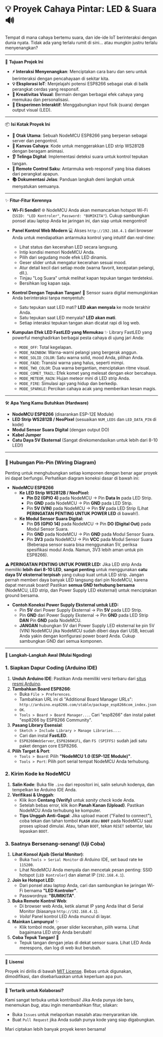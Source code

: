 # 💡 Proyek Cahaya Pintar: LED & Suara 🔊

Tempat di mana cahaya bertemu suara, dan ide-ide IoT berinteraksi dengan dunia nyata.
Tidak ada yang terlalu rumit di sini... atau mungkin justru terlalu menyenangkan?

---

🔗 **Tujuan Projek Ini**

* **⚡ Interaksi Menyenangkan**: Menciptakan cara baru dan seru untuk berinteraksi dengan pencahayaan di sekitar kita.
* **💡 Eksplorasi IoT**: Menjelajahi potensi ESP8266 sebagai otak di balik perangkat cerdas yang responsif.
* **🎨 Kreativitas Visual**: Bermain dengan berbagai efek cahaya yang memukau dan personalisasi.
* **🧪 Eksperimen Interaktif**: Menggabungkan input fisik (suara) dengan output visual (LED).

---

📦 **Isi Kotak Proyek Ini**

* **🧠 Otak Utama**: Sebuah NodeMCU ESP8266 yang berperan sebagai server dan pengontrol.
* **🌈 Kanvas Cahaya**: Kode untuk menggerakkan LED strip WS2812B dengan beragam animasi.
* **👂 Telinga Digital**: Implementasi deteksi suara untuk kontrol tepukan tangan.
* **📱 Remote Control Saku**: Antarmuka web responsif yang bisa diakses dari perangkat apapun.
* **📚 Dokumentasi Jelas**: Panduan langkah demi langkah untuk menyatukan semuanya.

---

✨ **Fitur-Fitur Kerennya**

* **Wi-Fi Sendiri!** 🌐
    NodeMCU Anda akan memancarkan hotspot Wi-Fi (`SSID: "LED Kontroler"`, `Password: "BUMIKITA"`). Cukup sambungkan ponsel atau laptop Anda ke jaringan ini, dan siap untuk mengontrol!

* **Panel Kontrol Web Modern** 💻
    Akses `http://192.168.4.1` dari browser Anda untuk mendapatkan antarmuka kontrol yang intuitif dan *real-time*:
    * Lihat status dan kecerahan LED secara langsung.
    * Intip kondisi memori NodeMCU Anda.
    * Pilih dari segudang mode efek LED dinamis.
    * Geser slider untuk mengatur kecerahan sesuai mood.
    * Atur detail kecil dari setiap mode (warna favorit, kecepatan pelangi, dll.).
    * Tinjau "Log Suara" untuk melihat kapan tepukan tangan terdeteksi.
    * Bersihkan log kapan saja.

* **Kontrol Dengan Tepukan Tangan!** 👏
    Sensor suara digital memungkinkan Anda berinteraksi tanpa menyentuh:
    * Satu tepukan saat LED mati? **LED akan menyala** ke mode terakhir Anda.
    * Satu tepukan saat LED menyala? **LED akan mati**.
    * Setiap interaksi tepukan tangan akan dicatat rapi di log web.

* **Kumpulan Efek LED FastLED yang Memukau** ✨
    Library FastLED yang powerful menghadirkan berbagai pesta cahaya di ujung jari Anda:
    * `MODE_OFF`: Total kegelapan.
    * `MODE_RAINBOW`: Warna-warni pelangi yang bergerak anggun.
    * `MODE_SOLID_COLOR`: Satu warna solid, mood Anda, pilihan Anda.
    * `MODE_FADE`: Transisi warna yang halus, seperti mimpi.
    * `MODE_TWO_COLOR`: Dua warna bergantian, menciptakan ritme visual.
    * `MODE_COMET_TRAIL`: Efek komet yang melesat dengan ekor bercahaya.
    * `MODE_METEOR_RAIN`: Hujan meteor mini di LED strip Anda.
    * `MODE_FIRE`: Simulasi api yang hidup dan berkedip.
    * `MODE_SPARKLE`: Percikan cahaya acak yang memberikan kesan magis.

---

🛠️ **Apa Yang Kamu Butuhkan (Hardware)**

* **NodeMCU ESP8266** (disarankan ESP-12E Module)
* **LED Strip WS2812B / NeoPixel** (sesuaikan `NUM_LEDS` dan `LED_DATA_PIN` di kode)
* **Modul Sensor Suara Digital** (dengan output DO)
* **Kabel Jumper**
* **Catu Daya 5V Eksternal** (Sangat direkomendasikan untuk lebih dari 8-10 LED!)

---

### 🔌 Hubungan Pin-Pin (Wiring Diagram)

Penting untuk menghubungkan setiap komponen dengan benar agar proyek ini dapat berfungsi. Perhatikan diagram koneksi dasar di bawah ini:

* **NodeMCU ESP8266**
    * **Ke LED Strip WS2812B / NeoPixel:**
        * **Pin D2 (GPIO 4)** pada NodeMCU $\rightarrow$ Pin **Data In** pada LED Strip.
        * Pin **GND** pada NodeMCU $\rightarrow$ Pin **GND** pada LED Strip.
        * Pin **5V (VIN)** pada NodeMCU $\rightarrow$ Pin **5V** pada LED Strip (Lihat **PERINGATAN PENTING UNTUK POWER LED** di bawah!).
    * **Ke Modul Sensor Suara Digital:**
        * Pin **D5 (GPIO 14)** pada NodeMCU $\rightarrow$ Pin **DO (Digital Out)** pada Modul Sensor Suara.
        * Pin **GND** pada NodeMCU $\rightarrow$ Pin **GND** pada Modul Sensor Suara.
        * Pin **3V3** pada NodeMCU $\rightarrow$ Pin **VCC** pada Modul Sensor Suara (Beberapa sensor suara bisa menggunakan 5V, periksa spesifikasi modul Anda. Namun, 3V3 lebih aman untuk pin ESP8266).

**⚠️ PERINGATAN PENTING UNTUK POWER LED:**
Jika LED strip Anda memiliki **lebih dari 8-10 LED**, **sangat penting** untuk menggunakan **catu daya 5V eksternal terpisah** yang cukup kuat untuk LED strip. Jangan pernah memberi daya banyak LED langsung dari pin NodeMCU, karena dapat merusak board! Pastikan **semua GND terhubung bersama** (NodeMCU, LED strip, dan Power Supply LED eksternal) untuk menciptakan ground bersama.

* **Contoh Koneksi Power Supply Eksternal untuk LED:**
    * Pin **5V** dari Power Supply Eksternal $\rightarrow$ Pin **5V** pada LED Strip.
    * Pin **GND** dari Power Supply Eksternal $\rightarrow$ Pin **GND** pada LED Strip **DAN** Pin **GND** pada NodeMCU.
    * **JANGAN** hubungkan 5V dari Power Supply LED eksternal ke pin 5V (VIN) NodeMCU jika NodeMCU sudah diberi daya dari USB, kecuali Anda yakin dengan konfigurasi power board Anda. Cukup sambungkan GND dari semua komponen.

---

🚀 **Langkah-Langkah Awal (Mulai Ngoding)**

### 1. Siapkan Dapur Coding (Arduino IDE)

1.  **Unduh Arduino IDE**: Pastikan Anda memiliki versi terbaru dari [situs resmi Arduino](https://www.arduino.cc/en/software).
2.  **Tambahkan Board ESP8266**:
    * Buka `File > Preferences`.
    * Tambahkan URL ini di "Additional Board Manager URLs":
        `http://arduino.esp8266.com/stable/package_esp8266com_index.json`
    * `OK`.
    * `Tools > Board > Board Manager...`. Cari "esp8266" dan instal paket "esp8266 by ESP8266 Community".
3.  **Pasang Library Esensial**:
    * `Sketch > Include Library > Manage Libraries...`.
    * Cari dan instal **FastLED**.
    * `ESP8266WebServer`, `ESP8266WiFi`, dan `FS (SPIFFS)` sudah jadi satu paket dengan core ESP8266.
4.  **Pilih Target & Port**:
    * `Tools > Board`: Pilih **"NodeMCU 1.0 (ESP-12E Module)"**.
    * `Tools > Port`: Pilih port serial tempat NodeMCU Anda terhubung.

### 2. Kirim Kode ke NodeMCU

1.  **Salin Kode**: Buka file `.ino` dari repositori ini, salin seluruh kodenya, dan tempelkan ke Arduino IDE Anda.
2.  **Verifikasi & Unggah**:
    * Klik ikon **Centang (Verify)** untuk *sanity check* kode Anda.
    * Setelah bebas error, klik ikon **Panah Kanan (Upload)**. Pastikan NodeMCU Anda terhubung ke komputer.
    * **Tips Unggah Anti-Gagal**: Jika upload macet ("Failed to connect"), coba tekan dan tahan tombol **`FLASH`** atau **`BOOT`** pada NodeMCU saat proses upload dimulai. Atau, tahan `BOOT`, tekan `RESET` sebentar, lalu lepaskan `BOOT`.

### 3. Saatnya Bersenang-senang! (Uji Coba)

1.  **Lihat Konsol Ajaib (Serial Monitor)**:
    * Buka `Tools > Serial Monitor` di Arduino IDE, set baud rate ke `115200`.
    * Lihat NodeMCU Anda menyala dan mencetak pesan penting: SSID hotspot (`LED Kontroler`) dan alamat IP (`192.168.4.1`).
2.  **Join ke Hotspot LED**:
    * Dari ponsel atau laptop Anda, cari dan sambungkan ke jaringan Wi-Fi bernama **"LED Kontroler"**.
    * Passwordnya: **"BUMIKITA"**.
3.  **Buka Remote Kontrol Web**:
    * Di browser web Anda, ketik alamat IP yang Anda lihat di Serial Monitor (biasanya `http://192.168.4.1`).
    * *Voila!* Panel kontrol LED Anda muncul di layar.
4.  **Mainkan Lampunya!** ✨
    * Klik tombol mode, geser slider kecerahan, pilih warna. Lihat bagaimana LED strip Anda berubah!
5.  **Coba Tepuk Tangan!** 👏
    * Tepuk tangan dengan jelas di dekat sensor suara. Lihat LED Anda merespons, dan log di web ikut berubah.

---

📄 **Lisensi**

Proyek ini dirilis di bawah [MIT License](LICENSE). Bebas untuk digunakan, dimodifikasi, dan disebarluaskan untuk keperluan apa pun.

---

👋 **Tertarik untuk Kolaborasi?**

Kami sangat terbuka untuk kontribusi! Jika Anda punya ide baru, menemukan *bug*, atau ingin menambahkan fitur, silakan:
* Buka `Issues` untuk melaporkan masalah atau menyarankan ide.
* Buat `Pull Request` jika Anda sudah punya kode yang siap digabungkan.

Mari ciptakan lebih banyak proyek keren bersama!
